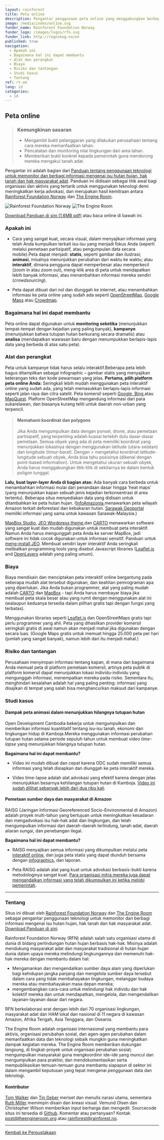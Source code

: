 ```yaml
---
layout: rainforest
title: Peta online
description: Pengantar penggunaan peta online yang menggabungkan berbagai jenis data yang berbeda dari proyek-proyek hutan hujan, diantaranya untuk tujuan monitoring seketika (menunjukkan tempat-tempat yang memiliki insiden lebih banyak), kampanye (seperti menunjukkan tutupan hutan yang berkurang secara dramatis) atau analisa (mendapatkan pemahaman baru dengan membentangkan (overlay) beberapa jenis data yang berbeda pada satu peta). <p>Bagian laporan <a href="https://library.theengineroom.org/rainforest-tech">Teknologi Hutan Hujan</a>.</p>
image: /media/index/online.svg
funder_name: Rainforest Foundation Norway
funder_logo: /images/logos/rfn.svg
funder_link: http://regnskog.no/en
published: true
navigation:
  - Apakah ini
  - Bagaimana hal ini dapat membantu
  - Alat dan perangkat
  - Biaya
  - Risiko dan tantangan
  - Studi kasus
  - Tentang
ref: rt-om
lang: id
categories:
  - id
---
```


## Peta online

> ### Kemungkinan sasaran
> * Mengambil bukti pelanggaran yang dilakukan perusahaan tentang cara mereka memanfaatkan lahan.
> * Pencatatan dan monitoring nilai lingkungan dari area lahan.
> * Memberikan bukti konkret kepada pemerintah guna mendorong mereka mengakui tanah adat.

Pengantar ini adalah bagian dari [Panduan tentang penggunaan teknologi untuk memonitor dan berbagi informasi mengenai isu hutan hujan, hak tanah dan hak masyarakat adat](https://library.theengineroom.org/rainforest-tech). Panduan ini didisain sebagai titik awal bagi organisasi dan aktivis yang tertarik untuk menggunakan teknologi demi meningkatkan kerja advokasi, dan merupakan hasil kemitraan antara [Rainforest Foundation Norway](http://www.regnskog.no/en/) dan [The Engine Room](https://theengineroom.org/).

![Rainforest Foundation Norway](/images/logos/rfn-dark.svg) ![The Engine Room](/images/logos/engineroom-dark.png)

[Download Panduan di sini (1.6MB pdf)](http://d5i6is0eze552.cloudfront.net/documents/Publikasjoner/Andre-rapporter/Rainforest-tech-primer.pdf?mtime=20160704134642) atau baca online di bawah ini.

### Apakah ini

* Cara yang sangat kuat, secara visual, dalam menyajikan informasi yang telah Anda kumpulkan terkait isu-isu yang menjadi fokus Anda (seperti melalui pemetaan partisipatif, atau pengumpulan data secara mobile).Peta dapat menjadi: **statis**, seperti gambar dan ilustrasi; **animasi**, misalnya menunjukkan perubahan dari waktu ke waktu; atau **interaktif**, dimana pengguna dapat memperbesar atau memperkecil (zoom in atau zoom out), meng-klik area di peta untuk mendapatkan lebih banyak informasi, atau menambahkan informasi mereka sendiri (*crowdsourcing*).

* Peta dapat dibuat dari nol dan diunggah ke internet, atau menambahkan informasi ke peta online yang sudah ada seperti [OpenStreetMap](http://www.openstreetmap.org/), [Google Maps](https://www.google.com/maps/) atau [Crowdmap](https://crowdmap.com/).

### Bagaimana hal ini dapat membantu

Peta online dapat digunakan untuk **monitoring seketika** (menunjukkan tempat-tempat dengan kejadian yang paling banyak), **kampanye** (menunjukkan bahwa tutupan hutan berkurang secara dramatis) atau **analisa** (mendapatkan wawasan baru dengan menumpukkan berlapis-lapis data yang berbeda di atas satu peta).

### Alat dan perangkat

Peta untuk kampanye tidak harus selalu interaktif.Beberapa peta lebih bagus ditampilkan sebagai infographic – gambar statis yang menyajikan keterangan teks dan kode pewarnaan yang jelas. **Pertama, pilih platform peta online Anda:** Seringkali lebih mudah menggunakan peta interaktif online yang sudah ada, yang telah memasukkan berlapis-lapis informasi seperti jalan raya dan citra satelit. Peta komersil seperti [Google, Bing ](http://www.bing.com/maps)atau [MapQuest](http://www.mapquest.com/). Platform OpenStreetMap mengandung informasi dari para sukarelawan, dan biasanya kurang teliti untuk daerah non-urban yang terpencil.

> #### Memahami koordinat dan polygons
> Jika Anda mengumpulkan data dengan ponsel, drone, atau pemetaan partisipatif, yang terpenting adalah kuasai terlebih dulu dasar-dasar pemetaan. Semua obyek yang ada di peta memiliki koordinat yang menunjukkan lokasinya dengan menggunakan latitude (utara-selatan) dan longitude (timur-barat). Dengan > mengetahui koordinat latitude-longitude sebuah obyek, Anda bisa tahu posisinya (dikenal dengan point-based information). Untuk mengetahui ukuran sebuah obyek, Anda harus menggabungkan titik-titik di sekitarnya ke dalam bentuk poligon tunggal.

**Lalu, buat layer-layer Anda di bagian atas:** Ada banyak cara berbeda untuk menambahkan informasi mulai dari penandaan dasar hingga ‘heat maps’ (yang menunjukkan kapan sebuah jenis kejadian terkonsentrasi di area tertentu). Beberapa situs menyediakan data yang didisain untuk ditambahkan ke peta hutan hujan. ([InfoAmazonia ](http://infoamazonia.org/datasets/)menawarkan peta wilayah Amazon terkait deforestasi dan kebakaran hutan. [Sarawak Geoportal ](http://www.bmfmaps.ch/)memiliki informasi yang sama untuk kawasan Sarawak-Malaysia.)

[MapBox Studio](https://www.mapbox.com/mapbox-studio.), [JEO Wordpress theme ](http://www.jeowp.org/)dan [CARTO](http://carto.com/) menawarkan software yang sangat kuat dan mudah digunakan untuk membuat peta interaktif. Namun Anda harus mengunggah peta Anda ke server MapBox, jadi software ini tidak cocok digunakan untuk informasi sensitif. Panduan untuk [meng-install JEO](http://geojournalism.org/2014/06/portugues-jeo-primeiros-passos/). Membuat sendiri layer interaktif Anda seringkali melibatkan programming tools yang disebut Javascript libraries ([Leaflet.js](http://leafletjs.com/) and [OpenLayers](http://www.openlayers.org/) adalah yang paling umum).

### Biaya

Biaya mendisain dan menciptakan peta interaktif online bergantung pada seberapa mudah alat tersebut digunakan, dan keahlian pemrograman apa yang diperlukan. Jika Anda bukan programmer, alat yang paling mudah adalah [CARTO](http://carto.com/) dan [MapBox](https://www.mapbox.com) - tapi Anda harus membayar biaya jika membuat peta skala besar atau yang rumit dengan menggunakan alat ini (walaupun keduanya tersedia dalam pilihan gratis tapi dengan fungsi yang terbatas).

Menggunakan libraries seperti [Leaflet.js](http://leafletjs.com/) dan OpenStreetMaps gratis tapi perlu programmer yang ahli. Peta yang dihasilkan provider komersil seringkali gratis di awal namun akan menjadi mahal jika digunakan dengan secara luas. (Google Maps gratis untuk memuat hingga 25.000 peta per hari (jumlah yang sangat banyak), namun lebih dari itu menjadi mahal.)

### Risiko dan tantangan

Perusahaan menyimpan informasi tentang kapan, di mana dan bagaimana Anda memuat peta di platform pemetaan komersil, artinya peta publik di platform komersil dapat menunjukkan lokasi individu-individu yang mengunggah informasi, menempatkan mereka pada risiko. Sementara itu, menghindari kesalahan adalah hal yang paling penting: informasi yang disajikan di tempat yang salah bisa menghancurkan maksud dari kampanye.

### Studi kasus

#### Dampak peta animasi dalam menunjukkan hilangnya tutupan hutan

Open Development Cambodia bekerja untuk mengumpulkan dan memberikan informasi kuantitatif tentang isu-isu tanah, ekonomi dan lingkungan hidup di Kamboja.Mereka menggunakan informasi perubahan tutupan hutan selama periode sepuluh tahun untuk membuat video *time-lapse* yang menunjukkan hilangnya tutupan hutan.

**Bagaimana hal ini dapat membantu?**

* Video ini mudah dibuat dan cepat karena ODC sudah memiliki semua informasi yang telah disiapkan dan diunggah ke peta interaktif mereka.

* Video time-lapse adalah alat advokasi yang efektif karena dengan jelas menunjukkan besarnya kehilangan tutupan hutan di Kamboja. [Video ini sudah dilihat sebanyak lebih dari dua ribu kali](http://www.opendevelopmentcambodia.net/briefings/forest-cover/http://www.opendevelopmentcambodia.net/briefings/forest-cover/).

#### Pemetaan sumber daya dan masyarakat di Amazon

RAISG (Jaringan Informasi Georeferenced Socio-Environmental di Amazon) adalah proyek multi-tahun yang bertujuan untuk meningkatkan kesadaran dan mengadvokasi isu hak-hak adat dan lingkungan, dan telah mengumpulkan informasi dari daerah-daerah terlindung, tanah adat, daerah aliaran sungai, dan penebangan ilegal.

**Bagaimana hal ini dapat membantu?**

* RAISG menyajikan semua informasi yang dikumpulkan melalui peta [interaktif online](http://raisg.socioambiental.org/mapa-online/index.html), dan juga peta statis yang dapat diunduh bersama dengan [infographics](http://raisg.socioambiental.org/amazonia-2012-areas-protegidas-e-territorios-indigenas#english), dan laporan.

* Peta RAISG adalah alat yang kuat untuk advokasi berbasis-bukti karena metodologinya sangat kuat. [Para organisasi mitra mereka juga dapat mengandalkan informasi yang telah dikumpulkan ini ketika melobi pemerintah](http://raisg.socioambiental.org/system/files/Amazonia%20under%20pressure16_05_2013.pdf).


---

### Tentang

Situs ini dibuat oleh [Rainforest Foundation Norway](http://regnskog.no/en/) dan [The Engine Room](https://theengineroom.org/) sebagai pengantar penggunaan teknologi untuk memonitor dan berbagi informasi mengenai isu hutan hujan, hak tanah dan hak masyarakat adat. [Download Panduan di sini](http://d5i6is0eze552.cloudfront.net/documents/Publikasjoner/Andre-rapporter/Rainforest-tech-primer.pdf?mtime=20160704134642).

Rainforest Foundation Norway (RFN) adalah salah satu organisasi utama di dunia di bidang perlindungan hutan hujan berbasis hak-hak. Misinya adalah mendukung masyarakat adat dan masyarakat tradisional di hutan hujan dunia dalam upaya mereka melindungi lingkungannya dan memenuhi hak-hak mereka dengan membantu dalam hal:

- Mengamankan dan mengendalikan sumber daya alam yang diperlukan bagi kehidupan jangka panjang dan mengelola sumber daya tersebut dalam cara yang tidak membahayakan lingkungan, melanggar budaya mereka atau membahayakan masa depan mereka;
- mengembangkan cara-cara untuk melindungi hak individu dan hak kolektif mereka dan untuk mendapatkan, mengelola, dan mengendalikan layanan-layanan dasar dari negara.

RFN berkolaborasi erat dengan lebih dari 70 organisasi lingkungan, masyarakat adat dan HAM lokal dan nasional di 11 negara di kawasan Amazon, Afrika Tengah, Asia Tenggara, dan Oseania.

The Engine Room adalah organisasi internasional yang membantu para aktivis, organisasi perubahan sosial, dan agen-agen perubahan dalam memanfaatkan data dan teknologi sebaik mungkin guna meningkatkan dampak kegiatan mereka. The Engine Room memberikan dukungan langsung, di tingkat-proyek untuk organisasi perubahan sosial; mengumpulkan masyarakat guna mengkoordinir ide-ide yang muncul dan mengumpulkan para praktisi; dan mendokumentasikan serta mempublikasikan temuan-temuan guna membantu siapapun di sektor ini dalam mengambil keputusan yang tepat mengenai penggunaan data dan teknologi.

#### Kontributor

[Tom Walker](https://www.theengineroom.org/our_team/tom-walker/) dan [Tin Geber](https://www.theengineroom.org/our_team/tin-geber/) meriset dan menulis narasi utama, sementara [Ruth Miller](http://ruthmiller.net/) memimpin disain dan kreasi visual. Vemund Olsen dan Christopher Wilson memberikan input berharga dan mengedit. Sourcecode situs ini tersedia di [Github](https://github.com/the-engine-room/library/). Komentar atau pertanyaan? Kontak [post@theengineroom.org](mailto:post@theengineroom.org) atau [rainforest@rainforest.no](mailto:rainforest@rainforest.no).

---

[Kembali ke Perpustakaan](https://library.theengineroom.org/)
